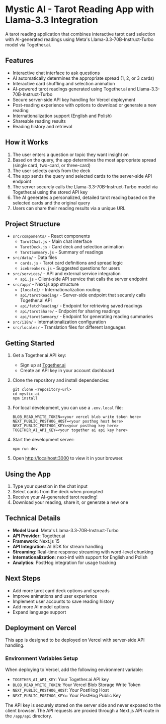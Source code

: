 # Mystic AI - Tarot Reading App with Llama-3.3 Integration

A tarot reading application that combines interactive tarot card selection with AI-generated readings using Meta's Llama-3.3-70B-Instruct-Turbo model via Together.ai.

## Features

- Interactive chat interface to ask questions
- AI automatically determines the appropriate spread (1, 2, or 3 cards)
- Interactive card shuffling and selection animation
- AI-powered tarot readings generated using Together.ai and Llama-3.3-70B-Instruct-Turbo
- Secure server-side API key handling for Vercel deployment
- Post-reading experience with options to download or generate a new reading
- Internationalization support (English and Polish)
- Shareable reading results
- Reading history and retrieval

## How it Works

1. The user enters a question or topic they want insight on
2. Based on the query, the app determines the most appropriate spread (single card, two-card, or three-card)
3. The user selects cards from the deck
4. The app sends the query and selected cards to the server-side API endpoint
5. The server securely calls the Llama-3.3-70B-Instruct-Turbo model via Together.ai using the stored API key
6. The AI generates a personalized, detailed tarot reading based on the selected cards and the original query
7. Users can share their reading results via a unique URL

## Project Structure

- `src/components/` - React components
  - `TarotChat.js` - Main chat interface
  - `TarotDeck.js` - Card deck and selection animation
  - `TarotSummary.js` - Summary of readings
- `src/data/` - Data files
  - `cards.js` - Tarot card definitions and spread logic
  - `icebreakers.js` - Suggested questions for users
- `src/services/` - API and external service integration
  - `api.js` - Client-side API service that calls the server endpoint
- `src/app/` - Next.js app structure
  - `[locale]/` - Internationalization routing
  - `api/tarotReading/` - Server-side endpoint that securely calls Together.ai API
  - `api/fetchReading/` - Endpoint for retrieving saved readings
  - `api/tarotShare/` - Endpoint for sharing readings
  - `api/tarotSummary/` - Endpoint for generating reading summaries
- `src/i18n/` - Internationalization configuration
- `src/locales/` - Translation files for different languages

## Getting Started

1. Get a Together.ai API key:
   - Sign up at [Together.ai](https://together.ai)
   - Create an API key in your account dashboard

2. Clone the repository and install dependencies:
   ```
   git clone <repository-url>
   cd mystic-ai
   npm install
   ```

3. For local development, you can use a `.env.local` file:
   ```
   BLOB_READ_WRITE_TOKEN=<your vercel blob write token here>
   NEXT_PUBLIC_POSTHOG_HOST=<your posthog host here>
   NEXT_PUBLIC_POSTHOG_KEY=<your posthog key here>
   TOGETHER_AI_API_KEY=<your together ai api key here>
   ```

4. Start the development server:
   ```
   npm run dev
   ```

5. Open [http://localhost:3000](http://localhost:3000) to view it in your browser.

## Using the App

1. Type your question in the chat input
2. Select cards from the deck when prompted
3. Receive your AI-generated tarot reading!
4. Download your reading, share it, or generate a new one

## Technical Details

- **Model Used**: Meta's Llama-3.3-70B-Instruct-Turbo
- **API Provider**: Together.ai
- **Framework**: Next.js 15
- **API Integration**: AI SDK for stream handling
- **Streaming**: Real-time response streaming with word-level chunking
- **Internationalization**: next-intl with support for English and Polish
- **Analytics**: PostHog integration for usage tracking

## Next Steps

- Add more tarot card deck options and spreads
- Improve animations and user experience
- Implement user accounts to save reading history
- Add more AI model options
- Expand language support

## Deployment on Vercel

This app is designed to be deployed on Vercel with server-side API handling.

### Environment Variables Setup

When deploying to Vercel, add the following environment variable:

- `TOGETHER_AI_API_KEY`: Your Together.ai API key
- `BLOB_READ_WRITE_TOKEN`: Your Vercel Blob Storage Write Token
- `NEXT_PUBLIC_POSTHOG_HOST`: Your PostHog Host
- `NEXT_PUBLIC_POSTHOG_KEY=`: Your PostHog Public Key


The API key is securely stored on the server side and never exposed to the client browser. The API requests are proxied through a Next.js API route in the `/app/api` directory.

